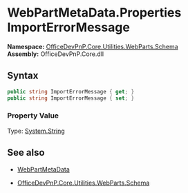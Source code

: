 # WebPartMetaData.Properties ImportErrorMessage
  

**Namespace:** [OfficeDevPnP.Core.Utilities.WebParts.Schema](OfficeDevPnP.Core.Utilities.WebParts.Schema.md)  
**Assembly:** OfficeDevPnP.Core.dll  
## Syntax
```C#
public string ImportErrorMessage { get; }
public string ImportErrorMessage { set; }
```

### Property Value
Type: [System.String](System.String.md) 

## See also
- [WebPartMetaData](WebPartMetaData.md) 

- [OfficeDevPnP.Core.Utilities.WebParts.Schema](OfficeDevPnP.Core.Utilities.WebParts.Schema.md)
